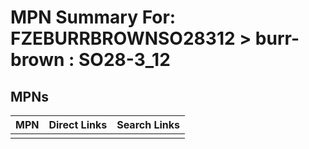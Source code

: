 



# MPN Summary For: FZEBURRBROWNSO28312 > burr-brown : SO28-3_12

## MPNs
  

|MPN|Direct Links|Search Links|
| :--- | :--- | :--- |
||||
